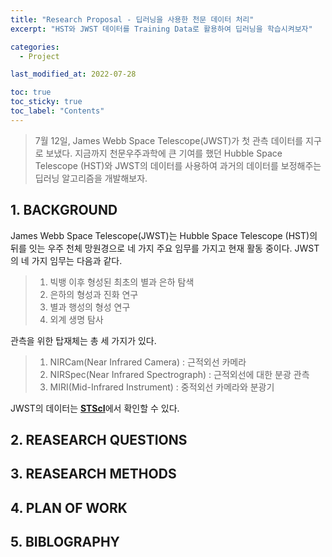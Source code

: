 ```yaml
---
title: "Research Proposal - 딥러닝을 사용한 천문 데이터 처리"
excerpt: "HST와 JWST 데이터를 Training Data로 활용하여 딥러닝을 학습시켜보자"

categories:
  - Project

last_modified_at: 2022-07-28

toc: true
toc_sticky: true
toc_label: "Contents"
---
```


> 7월 12일, James Webb Space Telescope(JWST)가 첫 관측 데이터를 지구로 보냈다.
> 지금까지 천문우주과학에 큰 기여를 했던 Hubble Space Telescope (HST)와 JWST의 데이터를 사용하여 과거의 데이터를 보정해주는 딥러닝 알고리즘을 개발해보자.

## 1. BACKGROUND

James Webb Space Telescope(JWST)는 Hubble Space Telescope (HST)의 뒤를 잇는 우주 천체 망원경으로 네 가지 주요 임무를 가지고 현재 활동 중이다.
JWST의 네 가지 임무는 다음과 같다.

> 1. 빅뱅 이후 형성된 최초의 별과 은하 탐색
> 2. 은하의 형성과 진화 연구
> 3. 별과 행성의 형성 연구
> 4. 외계 생명 탐사

관측을 위한 탑재체는 총 세 가지가 있다.

> 1. NIRCam(Near Infrared Camera) : 근적외선 카메라
> 2. NIRSpec(Near Infrared Spectrograph) : 근적외선에 대한 분광 관측
> 3. MIRI(Mid-Infrared Instrument) : 중적외선 카메라와 분광기

JWST의 데이터는 [**STScI**](https://mast.stsci.edu/portal/Mashup/Clients/Mast/Portal.html)에서 확인할 수 있다.

## 2. REASEARCH QUESTIONS

## 3. REASEARCH METHODS

## 4. PLAN OF WORK

## 5. BIBLOGRAPHY
